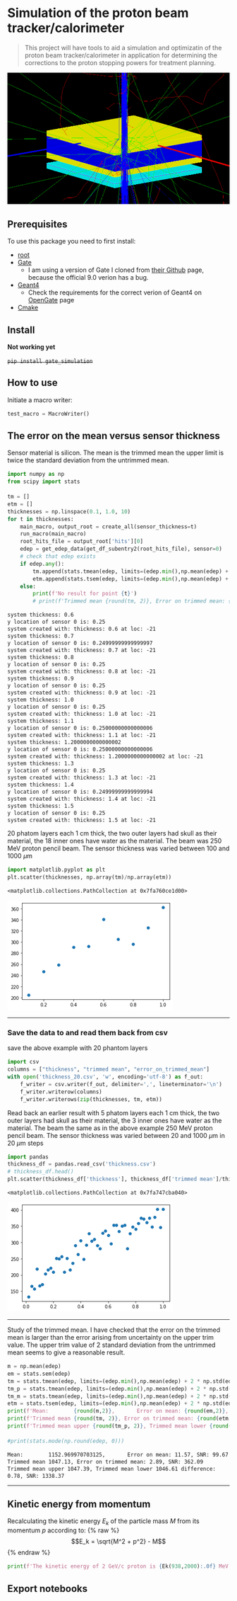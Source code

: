 # Simulation of the proton beam tracker/calorimeter
> This project will have tools to aid a simulation and optimizatin of the proton beam tracker/calorimeter in application for determining the corrections to the proton stopping powers for treatment planning.


![image.png](media/gate_simulation.png "Gate Simulation")

## Prerequisites

To use this package you need to first install:
* [root](https://root.cern/install/) 
* [Gate](http://www.opengatecollaboration.org)
    * I am using a version of Gate I cloned from [their Github](https://github.com/OpenGATE/Gate) page, because the official 9.0 verion has a bug.
* [Geant4](https://geant4.web.cern.ch/support/download)
    * Check the requirements for the correct verion of Geant4 on [OpenGate](http://www.opengatecollaboration.org) page
* [Cmake](https://cmake.org/download/)

## Install

**Not working yet**

~~`pip install gate_simulation`~~

## How to use

Initiate a macro writer:

```python
test_macro = MacroWriter()
```

## The error on the mean versus sensor thickness
Sensor material is silicon.
The mean is the trimmed mean the upper limit is twice the standard deviation from the untrimmed mean.

```python
import numpy as np
from scipy import stats

tm = []
etm = []
thicknesses = np.linspace(0.1, 1.0, 10)
for t in thicknesses:
    main_macro, output_root = create_all(sensor_thickness=t)
    run_macro(main_macro)
    root_hits_file = output_root['hits'][0]
    edep = get_edep_data(get_df_subentry2(root_hits_file), sensor=0)
    # check that edep exists
    if edep.any():
        tm.append(stats.tmean(edep, limits=(edep.min(),np.mean(edep) + 2 * np.std(edep))))
        etm.append(stats.tsem(edep, limits=(edep.min(),np.mean(edep) + 2 * np.std(edep))))
    else:
        print(f'No result for point {t}')
        # print(f'Trimmed mean {round(tm, 2)}, Error on trimmed mean: {round(etm, 2)}, SNR: {round(tm/etm, 2)}')
```

    system thickness: 0.6
    y location of sensor 0 is: 0.25
    system created with: thickness: 0.6 at loc: -21
    system thickness: 0.7
    y location of sensor 0 is: 0.24999999999999997
    system created with: thickness: 0.7 at loc: -21
    system thickness: 0.8
    y location of sensor 0 is: 0.25
    system created with: thickness: 0.8 at loc: -21
    system thickness: 0.9
    y location of sensor 0 is: 0.25
    system created with: thickness: 0.9 at loc: -21
    system thickness: 1.0
    y location of sensor 0 is: 0.25
    system created with: thickness: 1.0 at loc: -21
    system thickness: 1.1
    y location of sensor 0 is: 0.25000000000000006
    system created with: thickness: 1.1 at loc: -21
    system thickness: 1.2000000000000002
    y location of sensor 0 is: 0.25000000000000006
    system created with: thickness: 1.2000000000000002 at loc: -21
    system thickness: 1.3
    y location of sensor 0 is: 0.25
    system created with: thickness: 1.3 at loc: -21
    system thickness: 1.4
    y location of sensor 0 is: 0.24999999999999994
    system created with: thickness: 1.4 at loc: -21
    system thickness: 1.5
    y location of sensor 0 is: 0.25
    system created with: thickness: 1.5 at loc: -21


20 phatom layers each 1 cm thick, the two outer layers had skull as their material, the 18 inner ones have water as the material. The beam was 250 MeV proton pencil beam. The sensor thickness was varied between 100 and 1000 $\mu$m

```python
import matplotlib.pyplot as plt
plt.scatter(thicknesses, np.array(tm)/np.array(etm))
```




    <matplotlib.collections.PathCollection at 0x7fa760ce1d00>




![png](docs/images/output_11_1.png)


---

### Save the data to and read them back from csv

save the above example with 20 phantom layers

```python
import csv
columns = ["thickness", "trimmed mean", "error_on_trimmed_mean"]
with open('thickness_20.csv', 'w', encoding='utf-8') as f_out:
    f_writer = csv.writer(f_out, delimiter=',', lineterminator='\n')
    f_writer.writerow(columns)
    f_writer.writerows(zip(thicknesses, tm, etm))
```

Read back an earlier result with 5 phatom layers each 1 cm thick, the two outer layers had skull as their material, the 3 inner ones have water as the material. The beam the same as in the above example 250 MeV proton pencil beam. The sensor thickness was varied between 20 and 1000 $\mu$m in 20 $\mu$m steps

```python
import pandas
thickness_df = pandas.read_csv('thickness.csv')
# thickness_df.head()
plt.scatter(thickness_df['thickness'], thickness_df['trimmed mean']/thickness_df['error_on_trimmed_mean'])
```




    <matplotlib.collections.PathCollection at 0x7fa747cba040>




![png](docs/images/output_17_1.png)


---

Study of the trimmed mean. I have checked that the error on the trimmed mean is larger than the error arising from uncertainty on the upper trim value. The upper trim value of 2 standard deviation from the untrimmed mean seems to give a reasonable result.

```python
m = np.mean(edep)
em = stats.sem(edep)
tm = stats.tmean(edep, limits=(edep.min(),np.mean(edep) + 2 * np.std(edep)))
tm_p = stats.tmean(edep, limits=(edep.min(),np.mean(edep) + 2 * np.std(edep) + em))
tm_m = stats.tmean(edep, limits=(edep.min(),np.mean(edep) + 2 * np.std(edep) - em))
etm = stats.tsem(edep, limits=(edep.min(),np.mean(edep) + 2 * np.std(edep)))
print(f'Mean:        {round(m,2)},       Error on mean: {round(em,2)}, SNR: {round(m/em, 2)}')
print(f'Trimmed mean {round(tm, 2)}, Error on trimmed mean: {round(etm, 2)}, SNR: {round(tm/etm, 2)}')
print(f'Trimmed mean upper {round(tm_p, 2)}, Trimmed mean lower {round(tm_m, 2)} difference: {round(tm_p - tm_m, 2)}, SNR: {round(tm/(tm_p - tm_m), 2)}')

#print(stats.mode(np.round(edep, 0)))
```

    Mean:        1152.969970703125,       Error on mean: 11.57, SNR: 99.67
    Trimmed mean 1047.13, Error on trimmed mean: 2.89, SNR: 362.09
    Trimmed mean upper 1047.39, Trimmed mean lower 1046.61 difference: 0.78, SNR: 1338.37


---

## Kinetic energy from momentum

Recalculating the kinetic energy $E_k$ of the  particle mass  $M$ from its momentum $p$  according to:
{% raw %}
$$E_k = \sqrt{M^2  + p^2} - M$$
{% endraw %}

```python
print(f'The kinetic energy of 2 GeV/c proton is {Ek(938,2000):.0f} MeV')
```

## Export notebooks
